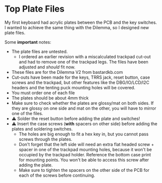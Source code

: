 # Top Plate Files
My first keyboard had acrylic plates between the PCB and the key switches. I wanted to achieve the same thing with the Dilemma, so I designed new plate files.

Some **important** notes:
* The plate files are untested.
  * I ordered an earlier revision with a miscalculated trackpad cut-out and had to remove one of the trackpad legs. The files have been adjusted and *should* fit now.
* These files are for the Dilemma V2 from bastardkb.com
* Cut-outs have been made for the keys, TRRS jack, reset button, case screws and the trackpad, but other features like the DBG/IO/LCD/I2C headers and the tenting puck mounting holes will be covered.
* You must order one of each file
* The plates should be about 4mm thick
* Make sure to check whether the plates are glossy/mat on both sides. If they are glossy on one side and mat on the other, you will have to mirror one of the files.
* :warning: Solder the reset button before adding the plate and switches!
* :warning: Insert the case screws (**with** spacers on other side) before adding the plates and soldering switches.
  * The holes are big enough to fit a hex key in, but you cannot pass screws through the plates.
  * Don't forget that the left side will need an extra flat headed screw + spacer in one of the trackpad mounting holes, because it won't be occupied by the trackpad holder. Reference the bottom case print for mounting points. You won't be able to access this screw after adding the plate.
  * Make sure to tighten the spacers on the other side of the PCB for each of the screws before continuing.